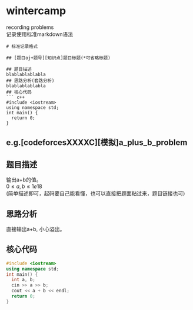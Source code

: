 # wintercamp
recording problems </br>
记录使用标准markdown语法

```
# 标准记录格式

## [题目oj+题号][知识点]题目标题(*可省略标题)

## 题目描述
blablablablabla
## 思路分析(套路分析)
blablablablabla
## 核心代码
``` c++
#include <iostream>
using namespace std;
int main() {
  return 0;
}
```



## e.g.[codeforcesXXXXC][模拟]a_plus_b_problem
## 题目描述
输出a+b的值。</br>
$0\le a,b\le 1e18$ </br>
(简单描述即可，起码要自己能看懂，也可以直接把题面粘过来，题目链接也可)
## 思路分析
直接输出a+b, 小心溢出。
## 核心代码
``` c++
#include <iostream>
using namespace std;
int main() {
  int a, b;
  cin >> a >> b;
  cout << a + b << endl;
  return 0;
}
```

